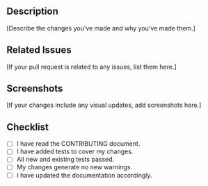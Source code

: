 ## Description

[Describe the changes you've made and why you've made them.]

## Related Issues

[If your pull request is related to any issues, list them here.]

## Screenshots

[If your changes include any visual updates, add screenshots here.]

## Checklist

- [ ] I have read the CONTRIBUTING document.
- [ ] I have added tests to cover my changes.
- [ ] All new and existing tests passed.
- [ ] My changes generate no new warnings.
- [ ] I have updated the documentation accordingly.
